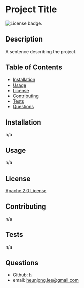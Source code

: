 # Project Title
![License badge.](https://img.shields.io/badge/License-Apache_2.0-blue.svg) 

## Description
A sentence describing the project.

## Table of Contents
- [Installation](#installation)
- [Usage](#usage)
- [License](#license)
- [Contributing](#contributing)
- [Tests](#tests)
- [Questions](#questions)

## Installation
n/a

## Usage
n/a

## License
[Apache 2.0 License](https://opensource.org/licenses/Apache-2.0/)

## Contributing
n/a

## Tests
n/a

## Questions
- Github: [h](https://github.com/h)
- email: heunjong.lee@gmail.com
  